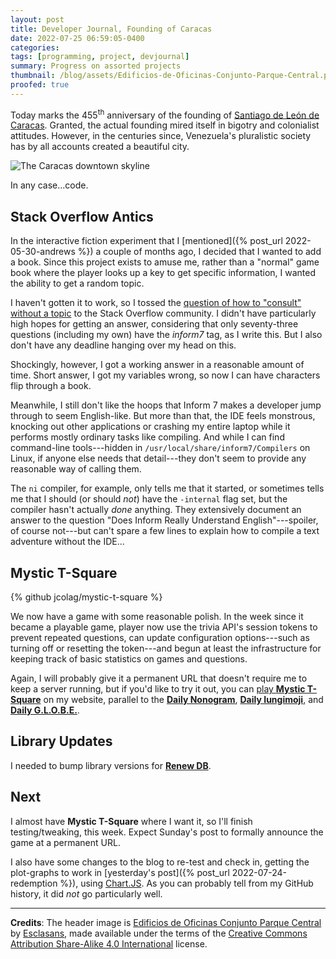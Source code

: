 ```yaml
---
layout: post
title: Developer Journal, Founding of Caracas
date: 2022-07-25 06:59:05-0400
categories:
tags: [programming, project, devjournal]
summary: Progress on assorted projects
thumbnail: /blog/assets/Edificios-de-Oficinas-Conjunto-Parque-Central.png
proofed: true
---
```


Today marks the 455<sup>th</sup> anniversary of the founding of [Santiago de León de Caracas](https://en.wikipedia.org/wiki/Caracas).  Granted, the actual founding mired itself in bigotry and colonialist attitudes.  However, in the centuries since, Venezuela's pluralistic society has by all accounts created a beautiful city.

![The Caracas downtown skyline](/blog/assets/Edificios-de-Oficinas-Conjunto-Parque-Central.png "Very shiny.")

In any case...code.

## Stack Overflow Antics

In the interactive fiction experiment that I [mentioned]({% post_url 2022-05-30-andrews %}) a couple of months ago, I decided that I wanted to add a book.  Since this project exists to amuse me, rather than a "normal" game book where the player looks up a key to get specific information, I wanted the ability to get a random topic.

I haven't gotten it to work, so I tossed the [question of how to "consult" without a topic](https://stackoverflow.com/questions/73029716/how-does-one-consult-a-book-on-a-random-topic-in-interactive-fiction) to the Stack Overflow community.  I didn't have particularly high hopes for getting an answer, considering that only seventy-three questions (including my own) have the *inform7* tag, as I write this.  But I also don't have any deadline hanging over my head on this.

Shockingly, however, I got a working answer in a reasonable amount of time.  Short answer, I got my variables wrong, so now I can have characters flip through a book.

Meanwhile, I still don't like the hoops that Inform 7 makes a developer jump through to seem English-like.  But more than that, the IDE feels monstrous, knocking out other applications or crashing my entire laptop while it performs mostly ordinary tasks like compiling.  And while I can find command-line tools---hidden in `/usr/local/share/inform7/Compilers` on Linux, if anyone else needs that detail---they don't seem to provide any reasonable way of calling them.

The `ni` compiler, for example, only tells me that it started, or sometimes tells me that I should (or should *not*) have the `-internal` flag set, but the compiler hasn't actually *done* anything.  They extensively document an answer to the question "Does Inform Really Understand English"---spoiler, of course not---but can't spare a few lines to explain how to compile a text adventure without the IDE...

## Mystic T-Square

{% github jcolag/mystic-t-square %}

We now have a game with some reasonable polish.  In the week since it became a playable game, player now use the trivia API's session tokens to prevent repeated questions, can update configuration options---such as turning off or resetting the token---and begun at least the infrastructure for keeping track of basic statistics on games and questions.

Again, I will probably give it a permanent URL that doesn't require me to keep a server running, but if you'd like to try it out, you can [play **Mystic T-Square**](https://john.colagioia.net/square/) on my website, parallel to the [**Daily Nonogram**](https://john.colagioia.net/nono/), [**Daily Iungimoji**](https://john.colagioia.net/iungimoji/), and [**Daily G.L.O.B.E.**](https://john.colagioia.net/globe/).

## Library Updates

I needed to bump library versions for [**Renew DB**](https://github.com/jcolag/RenewDB).

## Next

I almost have **Mystic T-Square** where I want it, so I'll finish testing/tweaking, this week.  Expect Sunday's post to formally announce the game at a permanent URL.

I also have some changes to the blog to re-test and check in, getting the plot-graphs to work in [yesterday's post]({% post_url 2022-07-24-redemption %}), using [Chart.JS](https://www.chartjs.org/).  As you can probably tell from my GitHub history, it did *not* go particularly well.

* * *

**Credits**:  The header image is [Edificios de Oficinas Conjunto Parque Central](https://commons.wikimedia.org/wiki/File:Edificios_de_Oficinas_Conjunto_Parque_Central_-.jpg) by [Esclasans](https://commons.wikimedia.org/w/index.php?title=User:Esclasans&action=edit&redlink=1), made available under the terms of the [Creative Commons Attribution Share-Alike 4.0 International](https://creativecommons.org/licenses/by-sa/4.0/deed.en) license.
